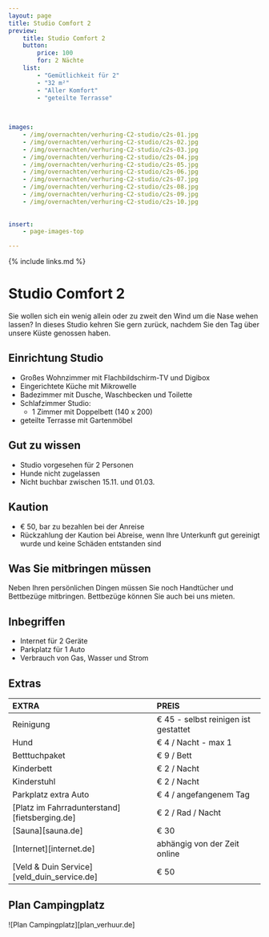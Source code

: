 ```yaml
---
layout: page
title: Studio Comfort 2 
preview: 
    title: Studio Comfort 2
    button:
        price: 100
        for: 2 Nächte
    list:
        - "Gemütlichkeit für 2"
        - "32 m²"
        - "Aller Komfort"
        - "geteilte Terrasse"
       
       

images:
    - /img/overnachten/verhuring-C2-studio/c2s-01.jpg
    - /img/overnachten/verhuring-C2-studio/c2s-02.jpg
    - /img/overnachten/verhuring-C2-studio/c2s-03.jpg
    - /img/overnachten/verhuring-C2-studio/c2s-04.jpg
    - /img/overnachten/verhuring-C2-studio/c2s-05.jpg
    - /img/overnachten/verhuring-C2-studio/c2s-06.jpg
    - /img/overnachten/verhuring-C2-studio/c2s-07.jpg
    - /img/overnachten/verhuring-C2-studio/c2s-08.jpg
    - /img/overnachten/verhuring-C2-studio/c2s-09.jpg
    - /img/overnachten/verhuring-C2-studio/c2s-10.jpg
    
    
insert:
    - page-images-top

---
```


{% include links.md %}

# Studio Comfort 2 

Sie wollen sich ein wenig allein oder zu zweit den Wind um die Nase wehen lassen? In dieses Studio kehren Sie gern zurück, nachdem Sie den Tag über unsere Küste genossen haben.

## Einrichtung Studio

- Großes Wohnzimmer mit Flachbildschirm-TV und Digibox
- Eingerichtete Küche mit Mikrowelle
- Badezimmer mit Dusche, Waschbecken und Toilette
- Schlafzimmer Studio:
    - 1 Zimmer mit Doppelbett (140 x 200)
- geteilte Terrasse mit Gartenmöbel
    
## Gut zu wissen

- Studio vorgesehen für 2 Personen
- Hunde nicht zugelassen
- Nicht buchbar zwischen 15.11. und 01.03.

## Kaution

- € 50, bar zu bezahlen bei der Anreise
- Rückzahlung der Kaution bei Abreise, wenn Ihre Unterkunft gut gereinigt wurde und keine Schäden entstanden sind

## Was Sie mitbringen müssen
Neben Ihren persönlichen Dingen müssen Sie noch Handtücher und Bettbezüge mitbringen.
Bettbezüge können Sie auch bei uns mieten.

## Inbegriffen
- Internet für 2 Geräte
- Parkplatz für 1 Auto
- Verbrauch von Gas, Wasser und Strom 


## Extras

EXTRA               | PREIS 
:-------------------|:-----------|
Reinigung          | € 45 - selbst reinigen ist gestattet
Hund                | € 4 / Nacht - max 1
Betttuchpaket         | € 9 / Bett
Kinderbett           | € 2 / Nacht
Kinderstuhl         | € 2 / Nacht
Parkplatz extra Auto  | € 4 / angefangenem Tag
[Platz im Fahrradunterstand][fietsberging.de]| € 2 / Rad / Nacht
[Sauna][sauna.de]   | € 30
[Internet][internet.de]| abhängig von der Zeit online
[Veld & Duin Service][veld_duin_service.de]| € 50


## Plan Campingplatz

![Plan Campingplatz][plan_verhuur.de]